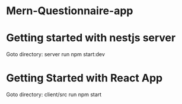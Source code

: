 # Mern-Questionnaire-app

# Getting started with nestjs server
Goto directory: server
run npm start:dev

# Getting Started with React App

Goto directory: client/src
run npm start
